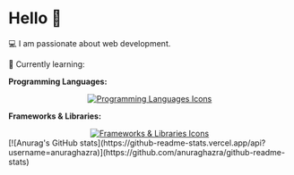 <h1>Hello 👋</h1>
<p>💻 I am passionate about web development.</p>
<p>🌱 Currently learning:</p>

<p><strong>Programming Languages:</strong></p>
<div style="text-align:center;">
  <a href="https://skillicons.dev">
    <img src="https://skillicons.dev/icons?i=php,js,html,css" alt="Programming Languages Icons" />
  </a>
</div>

<p><strong>Frameworks & Libraries:</strong></p>
<div style="text-align:center;">
  <a href="https://skillicons.dev">
    <img src="https://skillicons.dev/icons?i=laravel,bootstrap" alt="Frameworks & Libraries Icons" />
  </a>
</div>
[![Anurag's GitHub stats](https://github-readme-stats.vercel.app/api?username=anuraghazra)](https://github.com/anuraghazra/github-readme-stats)
<!-- <img src="https://img.shields.io/badge/currently-online-green">
 -->
